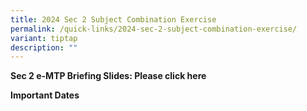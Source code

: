 ```yaml
---
title: 2024 Sec 2 Subject Combination Exercise
permalink: /quick-links/2024-sec-2-subject-combination-exercise/
variant: tiptap
description: ""
---
```

<p><strong>Sec 2 e-MTP Briefing Slides: Please click here</strong>
</p>
<p></p>
<p><strong>Important Dates</strong>
</p>
